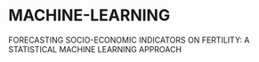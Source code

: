 # MACHINE-LEARNING
FORECASTING SOCIO-ECONOMIC INDICATORS ON FERTILITY: A STATISTICAL MACHINE LEARNING APPROACH 
